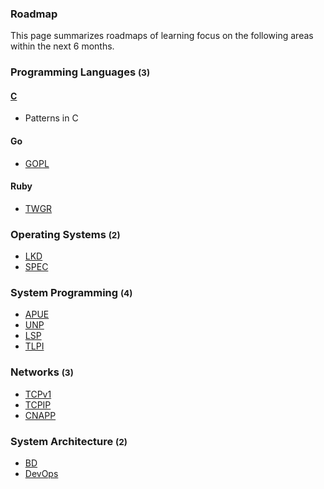 ### **Roadmap**

This page summarizes roadmaps of learning focus on the following areas within the next 6 months.

### Programming Languages <small>(3)</small>

#### [C](../c/index.md)

* Patterns in C

#### Go

* [GOPL](../gopl/index.md)

#### Ruby

* [TWGR](../twgr/index.md)

### Operating Systems <small>(2)</small>

* [LKD](../lkd/index.md)
* [SPEC](../spec/index.md)

### System Programming <small>(4)</small>

* [APUE](../apue/index.md)
* [UNP](../unp/index.md)
* [LSP](../lsp/index.md)
* [TLPI](../tlpi/index.md)

### Networks <small>(3)</small>

* [TCPv1](../tcpv1/index.md)
* [TCPIP](../tcpip/index.md)
* [CNAPP](../cnapp/index.md)

### System Architecture <small>(2)</small>

* [BD](../bd/index.md)
* [DevOps](../devops/index.md)
